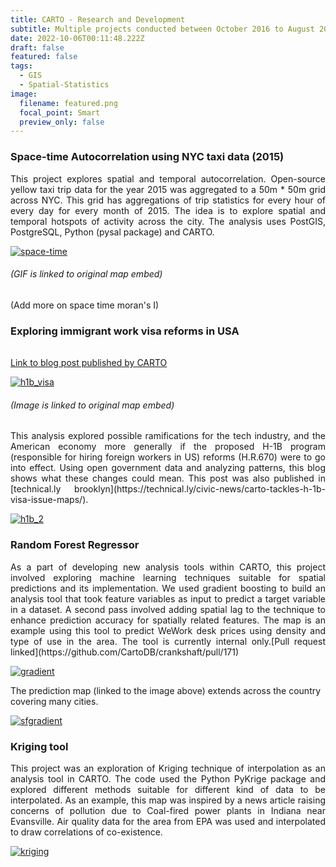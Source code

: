 ```yaml
---
title: CARTO - Research and Development
subtitle: Multiple projects conducted between October 2016 to August 2017 at CARTO
date: 2022-10-06T00:11:48.222Z
draft: false
featured: false
tags:
  - GIS
  - Spatial-Statistics
image:
  filename: featured.png
  focal_point: Smart
  preview_only: false
---
```

### S﻿pace-time Autocorrelation using NYC taxi data (2015)

<div style="text-align: justify"> This project explores spatial and temporal autocorrelation. Open-source yellow taxi trip data for the year 2015 was aggregated to a 50m * 50m grid across NYC. This grid has aggregations of trip statistics for every hour of every day for every month of 2015. The idea is to explore spatial and temporal hotspots of activity across the city. The analysis uses PostGIS, PostgreSQL, Python (pysal package) and CARTO.</div>

[![space-time](../../space-time.gif)](https://team.carto.com/u/mehak-carto/builder/ee115ed2-9aec-47c4-8cb1-25d238ab2ae1/embed?state=%7B%22map%22%3A%7B%22ne%22%3A%5B40.62984841250708%2C-74.14981842041017%5D%2C%22sw%22%3A%5B40.87769896474621%2C-73.51535797119142%5D%2C%22center%22%3A%5B40.75388918270174%2C-73.8325881958008%5D%2C%22zoom%22%3A12%7D%7D)

###### (﻿GIF is linked to original map embed)

(﻿Add more on space time moran's I)

### Exploring immigrant work visa reforms in USA

###### 
[Link to b﻿log post published by CARTO](https://carto.com/blog/examining-potential-impact-of-h-1b-reform-data-visualizations/)

[![h1b_visa](../../h1b_visa.PNG)](https://team.carto.com/u/mehak-carto/builder/c3f5efc4-0995-11e7-b8b8-0e233c30368f/embed?state=%7B%22map%22%3A%7B%22ne%22%3A%5B-58.813741715707806%2C-138.16406250000003%5D%2C%22sw%22%3A%5B68.2042121888185%2C133.24218750000003%5D%2C%22center%22%3A%5B10.574222078332806%2C-2.4609375000000004%5D%2C%22zoom%22%3A3%7D%7D)

###### (﻿Image is linked to original map embed)

<div style="text-align: justify"> This analysis explored possible ramifications for the tech industry, and the American economy more generally if the proposed H-1B program (responsible for hiring foreign workers in US) reforms (H.R.670) were to go into effect. Using open government data and analyzing patterns, this blog shows what these changes could mean.
This post was also published in [technical.ly brooklyn](https://technical.ly/civic-news/carto-tackles-h-1b-visa-issue-maps/).</div>

[![h1b_2](../../h1b_2.PNG)](https://public.carto.com/builder/bc290bb1-b159-467c-b947-e6b7b05bbe75/embed?state=%7B%22map%22%3A%7B%22ne%22%3A%5B19.559790136497412%2C-130.07812500000003%5D%2C%22sw%22%3A%5B52.45600939264076%2C-64.68750000000001%5D%2C%22center%22%3A%5B37.80544394934274%2C-97.3828125%5D%2C%22zoom%22%3A5%7D%7D)

### Random Forest Regressor

<div style="text-align: justify"> As a part of developing new analysis tools within CARTO, this project involved exploring machine learning techniques suitable for spatial predictions and its implementation. We used gradient boosting to build an analysis tool that took feature variables as input to predict a target variable in a dataset. A second pass involved adding spatial lag to the technique to enhance prediction accuracy for spatially related features. The map is an example using this tool to predict WeWork desk prices using density and type of use in the area. The tool is currently internal only.[Pull request linked](https://github.com/CartoDB/crankshaft/pull/171)</div>

[![gradient](../../gradient.PNG)](https://team.carto.com/u/mehak-carto/builder/b407d037-4144-43f8-a8fb-b62221109c15/embed)

T﻿he prediction map (linked to the image above) extends across the country covering many cities.

[![sfgradient](../../sfgradient.PNG)](https://team.carto.com/u/mehak-carto/builder/b407d037-4144-43f8-a8fb-b62221109c15/embed?state=%7B%22map%22%3A%7B%22ne%22%3A%5B37.609335991884876%2C-122.86216735839845%5D%2C%22sw%22%3A%5B38.024295124443995%2C-121.9365692138672%5D%2C%22center%22%3A%5B37.81710713079405%2C-122.39936828613283%5D%2C%22zoom%22%3A11%7D%2C%22widgets%22%3A%7B%22e7fcc176-9638-40aa-adc5-0e402d35b7ab%22%3A%7B%22normalized%22%3Atrue%7D%2C%221d15b03a-d628-46e5-b14f-6025586d5e8c%22%3A%7B%22normalized%22%3Atrue%7D%7D%7D)

### Kriging tool

<div style="text-align: justify"> This project was an exploration of Kriging technique of interpolation as an analysis tool in CARTO. The code used the Python PyKrige package and explored different methods suitable for different kind of data to be interpolated. As an example, this map was inspired by a news article raising concerns of pollution due to Coal-fired power plants in Indiana near Evansville. Air quality data for the area from EPA was used and interpolated to draw correlations of co-existence.</div>

[![kriging](../../kriging.PNG)](https://team.carto.com/u/mehak-carto/builder/1d6a12be-2de7-41b5-96f6-77cb9124c8be/embed?state=%7B%22map%22%3A%7B%22ne%22%3A%5B27.352252938063845%2C-105.46875000000001%5D%2C%22sw%22%3A%5B44.213709909702054%2C-64.86328125000001%5D%2C%22center%22%3A%5B36.2354121683998%2C-85.166015625%5D%2C%22zoom%22%3A6%7D%7D)
